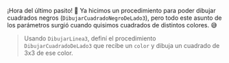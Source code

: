 ¡Hora del último pasito! :shoe: Ya hicimos un procedimiento para poder dibujar cuadrados negros (`DibujarCuadradoNegroDeLado3`), pero todo este asunto de los parámetros surgió cuando quisimos cuadrados de distintos colores. :sweat_smile:

> Usando `DibujarLinea3`, definí el procedimiento `DibujarCuadradoDeLado3` que recibe un `color` y dibuja un cuadrado de 3x3 de ese color.

